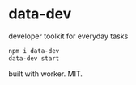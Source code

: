 # data-dev

developer toolkit for everyday tasks

```bash
npm i data-dev
data-dev start
```

built with worker. MIT.
